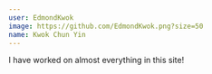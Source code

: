 ```yaml
---
user: EdmondKwok
image: https://github.com/EdmondKwok.png?size=50
name: Kwok Chun Yin
---
```

I have worked on almost everything in this site!
